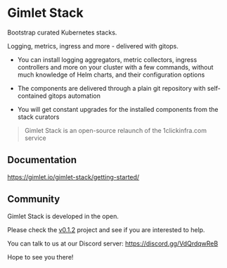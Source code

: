 # Gimlet Stack

Bootstrap curated Kubernetes stacks.

Logging, metrics, ingress and more - delivered with gitops.


- You can install logging aggregators, metric collectors, ingress controllers and more on your cluster with a few commands, without much knowledge of Helm charts, and their configuration options

- The components are delivered through a plain git repository with self-contained gitops automation

- You will get constant upgrades for the installed components from the stack curators

> Gimlet Stack is an open-source relaunch of the 1clickinfra.com service

## Documentation

https://gimlet.io/gimlet-stack/getting-started/

## Community

Gimlet Stack is developed in the open.

Please check the [v0.1.2](https://github.com/gimlet-io/gimlet-stack/projects/2) project and see if you are interested to help.

You can talk to us at our Discord server: https://discord.gg/VdQrdqwReB

Hope to see you there!
